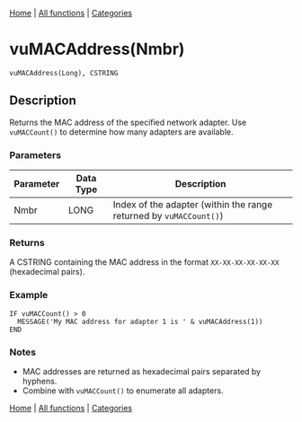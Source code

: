 [Home](../index.md) | [All functions](../all-functions.md) | [Categories](../categories/index.md)

# vuMACAddress(Nmbr)

```Prototype
vuMACAddress(Long), CSTRING
```


## Description
Returns the MAC address of the specified network adapter. Use `vuMACCount()` to determine how many adapters are available.

### Parameters

| Parameter | Data Type | Description                                                                 |
|-----------|-----------|-----------------------------------------------------------------------------|
| Nmbr      | LONG      | Index of the adapter (within the range returned by `vuMACCount()`)          |

### Returns
A CSTRING containing the MAC address in the format `XX-XX-XX-XX-XX-XX` (hexadecimal pairs).

### Example

```Clarion
IF vuMACCount() > 0
  MESSAGE('My MAC address for adapter 1 is ' & vuMACAddress(1))
END
```

### Notes
- MAC addresses are returned as hexadecimal pairs separated by hyphens.  
- Combine with `vuMACCount()` to enumerate all adapters.

[Home](../index.md) | [All functions](../all-functions.md) | [Categories](../categories/index.md)
